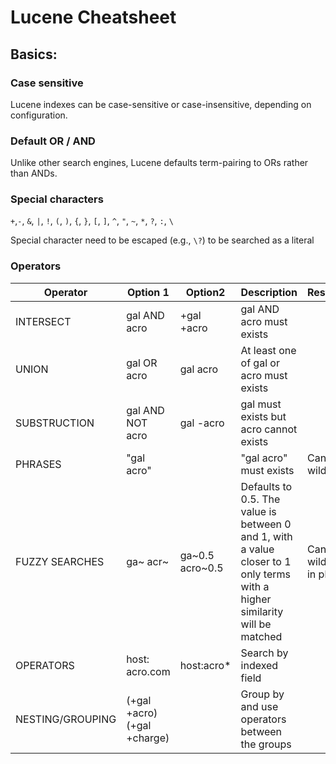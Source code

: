 # Lucene Cheatsheet

## Basics: 

### Case sensitive
Lucene indexes can be case-sensitive or case-insensitive, depending on configuration.

### Default OR / AND
Unlike other search engines, Lucene defaults term-pairing to ORs rather than ANDs.

### Special characters
`+`,`-`, `&`, `|`, `!`, `(`, `)`, `{`, `}`, `[`, `]`, `^`, `"`, `~`, `*`, `?`, `:`, `\`

Special character need to be escaped (e.g., `\?`) to be searched as a literal

### Operators

| Operator         | Option 1                    | Option2         | Description                                                                                                                 | Restrictions                     |
| ---------------- | --------------------------- | --------------- | --------------------------------------------------------------------------------------------------------------------------- | -------------------------------- |
| INTERSECT        | gal AND acro                | +gal +acro      | gal AND acro must exists                                                                                                    |                                  |
| UNION            | gal OR acro                 | gal acro        | At least one of gal or acro must exists                                                                                     |
| SUBSTRUCTION     | gal AND NOT acro            | gal -acro       | gal must exists but acro cannot exists                                                                                      |
| PHRASES          | "gal acro"                  |                 | "gal acro" must exists                                                                                                      | Can't use in wildcard            |
| FUZZY SEARCHES   | ga~ acr~                    | ga\~0.5 acro\~0.5 | Defaults to 0.5. The value is between 0 and 1, with a value closer to 1 only terms with a higher similarity will be matched | Can't use wildcard or in phrases |
| OPERATORS        | host: acro.com              | host:acro*      | Search by indexed field                                                                                                     |
| NESTING/GROUPING | (+gal +acro) (+gal +charge) |                 | Group by and use operators between the groups                                                                               |